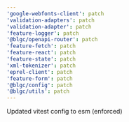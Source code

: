 ```yaml
---
'google-webfonts-client': patch
'validation-adapters': patch
'validation-adapter': patch
'feature-logger': patch
'@blgc/openapi-router': patch
'feature-fetch': patch
'feature-react': patch
'feature-state': patch
'xml-tokenizer': patch
'eprel-client': patch
'feature-form': patch
'@blgc/config': patch
'@blgc/utils': patch
---
```


Updated vitest config to esm (enforced)
